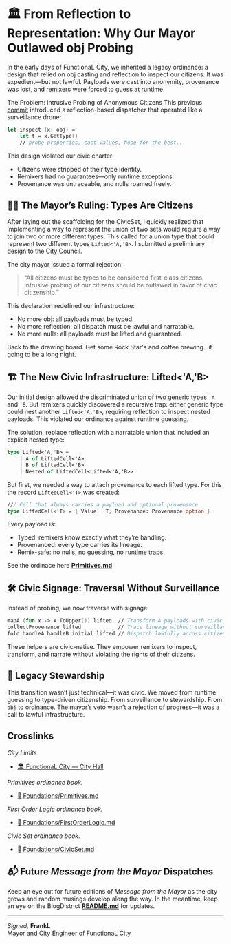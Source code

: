 # 🏛️ From Reflection to Representation: Why Our Mayor Outlawed obj Probing
In the early days of FunctionaL City, we inherited a legacy ordinance: a design that relied on obj casting and reflection to inspect our citizens. It was expedient—but not lawful. Payloads were cast into anonymity, provenance was lost, and remixers were forced to guess at runtime.

The Problem: Intrusive Probing of Anonymous Citizens
This previous [commit](https://github.com/flideros/FunctionL-City/blob/88368353f82585342e3aa3cb4a0d610f11836488/CivicAlgebraicInfrastructure/Foundations/Primitives.fs) introduced a reflection-based dispatcher that operated like a surveillance drone:

```fsharp
let inspect (x: obj) =
    let t = x.GetType()
    // probe properties, cast values, hope for the best...
```

This design violated our civic charter:
* Citizens were stripped of their type identity.
* Remixers had no guarantees—only runtime exceptions.
* Provenance was untraceable, and nulls roamed freely.

## 🧑‍⚖️ The Mayor’s Ruling: Types Are Citizens
After laying out the scaffolding for the CivicSet, I quickly realized that implementing a way to represent the union of two sets would require a way to join two or more different types. This called for a union type that could represent two different types `Lifted<'A,'B>`. I submitted a preliminary design to the City Council.

The city mayor issued a formal rejection:

>“All citizens must be types to be considered first-class citizens. Intrusive probing of our citizens should be outlawed in favor of civic citizenship.”

This declaration redefined our infrastructure:
* No more obj: all payloads must be typed.
* No more reflection: all dispatch must be lawful and narratable.
* No more nulls: all payloads must be lifted and guaranteed.

Back to the drawing board. Get some Rock Star's and coffee brewing...it going to be a long night.

## 🏗️ The New Civic Infrastructure: Lifted<'A,'B>
Our initial design allowed the discriminated union of two generic types `'A` and `'B`. But remixers quickly discovered a recursive trap: either generic type could nest another `Lifted<'A,'B>`, requiring reflection to inspect nested payloads. This violated our ordinance against runtime guessing.

The solution, replace reflection with a narratable union that included an explicit nested type:
```fsharp
type Lifted<'A,'B> =
    | A of LiftedCell<'A>
    | B of LiftedCell<'B>
    | Nested of LiftedCell<Lifted<'A,'B>>
```
But first, we needed a way to attach provenance to each lifted type. For this the record `LiftedCell<'T>` was created:
```fsharp
/// Cell that always carries a payload and optional provenance
type LiftedCell<'T> = { Value: 'T; Provenance: Provenance option }
```
Every payload is:
* Typed: remixers know exactly what they’re handling.
* Provenanced: every type carries its lineage.
* Remix-safe: no nulls, no guessing, no runtime traps.

See the ordinace here [**Primitives.md**](../../CivicAlgebraicInfrastructure/Foundations/Primitives.md)
## 🛠️ Civic Signage: Traversal Without Surveillance
Instead of probing, we now traverse with signage:

```fsharp
mapA (fun x -> x.ToUpper()) lifted  // Transform A payloads with civic clarity
collectProvenance lifted            // Trace lineage without surveillance
fold handleA handleB initial lifted // Dispatch lawfully across citizens
```
These helpers are civic-native. They empower remixers to inspect, transform, and narrate without violating the rights of their citizens.
## 🏁 Legacy Stewardship
This transition wasn’t just technical—it was civic. We moved from runtime guessing to type-driven citizenship. From surveillance to stewardship. From `obj` to ordinance.
The mayor’s veto wasn’t a rejection of progress—it was a call to lawful infrastructure.

## Crosslinks
*City Limits*
- [🏛️ FunctionaL City — City Hall](../../README.md)

*Primitives ordinance book.*
- [📘 Foundations/Primitives.md](../../CivicAlgebraicInfrastructure/Foundations/Primitives.md)

*First Order Logic ordinance book.*
- [📘 Foundations/FirstOrderLogic.md](../../CivicAlgebraicInfrastructure/Foundations/FirstOrderLogic.md)
  
*Civic Set ordinance book.*
- [📘 Foundations/CivicSet.md](../../CivicAlgebraicInfrastructure/Foundations/CivicSet.md)

## 📬 Future *Message from the Mayor* Dispatches

Keep an eye out for future editions of *Message from the Mayor* as the city grows and random musings develop along the way. In the meantime, keep an eye on the BlogDistrict [**README.md**](../README.md) for updates.

---

*Signed,*
**FrankL**  
Mayor and City Engineer of FunctionaL City